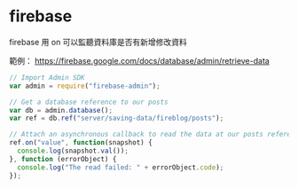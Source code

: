 # firebase

firebase 用 on 可以監聽資料庫是否有新增修改資料

範例： https://firebase.google.com/docs/database/admin/retrieve-data

```js
// Import Admin SDK
var admin = require("firebase-admin");

// Get a database reference to our posts
var db = admin.database();
var ref = db.ref("server/saving-data/fireblog/posts");

// Attach an asynchronous callback to read the data at our posts reference
ref.on("value", function(snapshot) {
  console.log(snapshot.val());
}, function (errorObject) {
  console.log("The read failed: " + errorObject.code);
});
```
